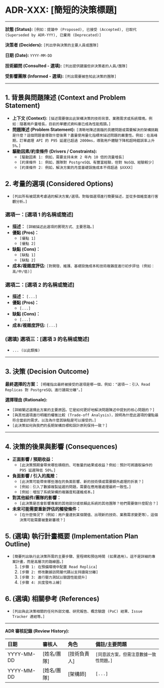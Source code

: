 # ADR-XXX: [簡短的決策標題]

---

**狀態 (Status):** `[例如：提議中 (Proposed), 已接受 (Accepted), 已取代 (Superseded by ADR-YYY), 已棄用 (Deprecated)]`

**決策者 (Deciders):** `[列出參與決策的主要人員或團隊]`

**日期 (Date):** `YYYY-MM-DD`

**技術顧問 (Consulted - 選填):** `[列出提供建議但非決策者的人員/團隊]`

**受影響團隊 (Informed - 選填):** `[列出需要被告知此決策的團隊]`

---

## 1. 背景與問題陳述 (Context and Problem Statement)

*   **上下文 (Context):** `[描述需要做出此架構決策的技術背景、業務需求或系統環境。例如：隨著用戶量增長，目前的單體式資料庫已成為性能瓶頸。]`
*   **問題陳述 (Problem Statement):** `[清晰地陳述面臨的具體問題或需要解決的架構挑戰是什麼？這個問題會導致什麼後果？盡量使用量化指標來描述問題的嚴重性。例如：在高峰期，訂單處理 API 的 P95 延遲已超過 2000ms，導致用戶體驗下降和超時錯誤率上升 5%。]`
*   **驅動因素/約束條件 (Drivers / Constraints):**
    *   `[驅動因素 1: 例如，需要支持未來 2 年內 10 倍的流量增長]`
    *   `[約束條件 1: 例如，團隊對 PostgreSQL 有豐富經驗，但對 NoSQL 經驗較少]`
    *   `[約束條件 2: 例如，解決方案的月度基礎設施成本不得超過 $XXXX]`

## 2. 考量的選項 (Considered Options)

*   `[列出所有被認真考慮過的解決方案/選項。對每個選項進行簡要描述，並從多個維度進行客觀分析。]`

### 選項一：[選項 1 的名稱或簡述]
*   **描述：** `[詳細描述此選項的實現方式、主要思路。]`
*   **優點 (Pros)：**
    *   `[優點 1]`
    *   `[優點 2]`
*   **缺點 (Cons)：**
    *   `[缺點 1]`
    *   `[缺點 2]`
*   **成本/複雜度評估:** `[對開發、維護、基礎設施成本和技術複雜度進行初步評估 (例如：高/中/低)]`

### 選項二：[選項 2 的名稱或簡述]
*   **描述：** `[...]`
*   **優點 (Pros)：**
    *   `[...]`
*   **缺點 (Cons)：**
    *   `[...]`
*   **成本/複雜度評估:** `[...]`

### (選填) 選項三：[選項 3 的名稱或簡述]
*   `... (以此類推)`

---

## 3. 決策 (Decision Outcome)

**最終選擇的方案：** `[明確指出最終被接受的選項是哪一個，例如："選項一：引入 Read Replicas 對 PostgreSQL 進行讀寫分離"。]`

**選擇理由 (Rationale):**
*   `[詳細闡述選擇此方案的主要原因。它是如何更好地解決問題陳述中提到的核心問題的？]`
*   `[與其他選項進行明確的權衡比較 (Trade-off Analysis)，說明為什麼此選項的優點最符合當前的需求，以及為什麼其缺點是可以接受的。]`
*   `[此決策如何與我們的長期架構目標和設計原則保持一致？]`

---

## 4. 決策的後果與影響 (Consequences)

*   **正面影響 / 預期收益：**
    *   `[此決策預期會帶來哪些積極的、可衡量的結果或收益？例如：預計可將讀取操作的 P95 延遲降低 50%。]`
*   **負面影響 / 引入的風險：**
    *   `[此決策可能帶來哪些潛在的負面影響、新的技術債或需要額外處理的折衷？]`
    *   `[例如：引入了數據複製延遲的問題，需要在應用層處理最終一致性。]`
    *   `[例如：增加了系統架構的複雜度和運維成本。]`
*   **對其他組件/團隊的影響：**
    *   `[此決策是否會影響專案的其他部分或依賴此系統的其他團隊？他們需要做什麼配合？]`
*   **未來可能需要重新評估的觸發條件：**
    *   `[在什麼情況下（例如：用戶量達到某個閾值、出現新的技術、業務需求變更等），這個決策可能需要被重新審視？]`

## 5. (選填) 執行計畫概要 (Implementation Plan Outline)

*   `[簡要列出執行此決策所需的主要步驟、里程碑和預估時間 (如果適用)。這不是詳細的專案計畫，而是高層次的路線圖。]`
    1.  `[步驟 1: 在預備環境中配置 Read Replica]`
    2.  `[步驟 2: 修改數據訪問層代碼以支持讀寫分離]`
    3.  `[步驟 3: 進行壓力測試以驗證性能提升]`
    4.  `[步驟 4: 灰度發布上線]`

## 6. (選填) 相關參考 (References)

*   `[列出與此決策相關的任何外部文檔、研究報告、概念驗證 (PoC) 結果、Issue Tracker 連結等。]`

---
**ADR 審核記錄 (Review History):**

| 日期       | 審核人     | 角色       | 備註/主要問題 |
| :--------- | :--------- | :--------- | :------------ |
| YYYY-MM-DD | [姓名/團隊] | [技術負責人] | `[同意該方案，但需注意數據一致性問題。]` |
| YYYY-MM-DD | [姓名/團隊] | [架構師]   | `[...]`       | 